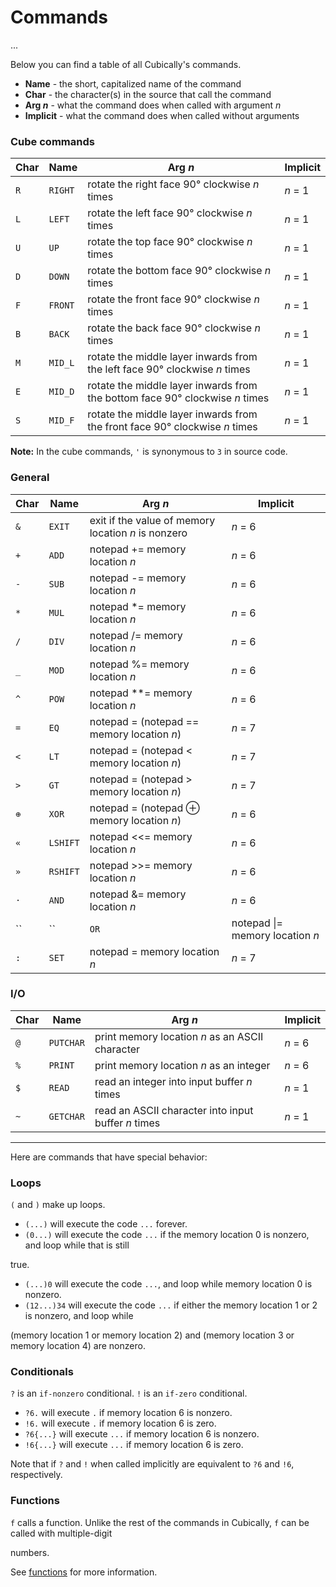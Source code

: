 # Commands

...

Below you can find a table of all Cubically's commands.

 - **Name** - the short, capitalized name of the command
 - **Char** - the character(s) in the source that call the command
 - **Arg *n*** - what the command does when called with argument *n*
 - **Implicit** - what the command does when called without arguments

### Cube commands

|Char|Name|Arg *n*|Implicit|
|-|-|-|-|
|`R`|`RIGHT`|rotate the right face 90&deg; clockwise *n* times|*n* = 1|
|`L`|`LEFT`|rotate the left face 90&deg; clockwise *n* times|*n* = 1|
|`U`|`UP`|rotate the top face 90&deg; clockwise *n* times|*n* = 1|
|`D`|`DOWN`|rotate the bottom face 90&deg; clockwise *n* times|*n* = 1|
|`F`|`FRONT`|rotate the front face 90&deg; clockwise *n* times|*n* = 1|
|`B`|`BACK`|rotate the back face 90&deg; clockwise *n* times|*n* = 1|
|`M`|`MID_L`|rotate the middle layer inwards from the left face 90&deg; clockwise *n* times|*n* = 1|
|`E`|`MID_D`|rotate the middle layer inwards from the bottom face 90&deg; clockwise *n* times|*n* = 1|
|`S`|`MID_F`|rotate the middle layer inwards from the front face 90&deg; clockwise *n* times|*n* = 1|

**Note:** In the cube commands, `'` is synonymous to `3` in source code.

### General

|Char|Name|Arg *n*|Implicit|
|-|-|-|-|
|`&`|`EXIT`|exit if the value of memory location *n* is nonzero|*n* = 6|
|`+`|`ADD`|notepad += memory location *n*|*n* = 6|
|`-`|`SUB`|notepad -= memory location *n*|*n* = 6|USELESS IMPLICITLY|
|`*`|`MUL`|notepad *= memory location *n*|*n* = 6|
|`/`|`DIV`|notepad /= memory location *n*|*n* = 6|USELESS IMPLICITLY|
|`_`|`MOD`|notepad %= memory location *n*|*n* = 6|USELESS IMPLICITLY|
|`^`|`POW`|notepad **= memory location *n*|*n* = 6|
|`=`|`EQ`|notepad = (notepad == memory location *n*)|*n* = 7|
|`<`|`LT`|notepad = (notepad < memory location *n*)|*n* = 7|PROBABLY|
|`>`|`GT`|notepad = (notepad > memory location *n*)|*n* = 7|PROBABLY
|`⊕`|`XOR`|notepad = (notepad ⊕ memory location *n*)|*n* = 6|USELESS IMPLICITLY|
|`«`|`LSHIFT`|notepad <<= memory location *n*|*n* = 6|USELESS IMPLICITLY|
|`»`|`RSHIFT`|notepad >>= memory location *n*|*n* = 6|USELESS IMPLICITLY|
|`·`|`AND`|notepad &= memory location *n*|*n* = 6|USELESS IMPLICITLY|
|`` | ``|`OR`|notepad \|= memory location *n*|*n* = 6|USELESS IMPLICITLY|
|`:`|`SET`|notepad = memory location *n*|*n* = 7|

### I/O

|Char|Name|Arg *n*|Implicit|
|-|-|-|-|
|`@`|`PUTCHAR`|print memory location *n* as an ASCII character|*n* = 6|
|`%`|`PRINT`|print memory location *n* as an integer|*n* = 6|
|`$`|`READ`|read an integer into input buffer *n* times|*n* = 1|
|`~`|`GETCHAR`|read an ASCII character into input buffer *n* times|*n* = 1|

---

Here are commands that have special behavior:

### Loops

`(` and `)` make up loops.

 - `(...)` will execute the code `...` forever.
 - `(0...)` will execute the code `...` if the memory location 0 is nonzero, and loop while that is still 

true.
 - `(...)0` will execute the code `...`, and loop while memory location 0 is nonzero.
 - `(12...)34` will execute the code `...` if either the memory location 1 or 2 is nonzero, and loop while 

(memory location 1 or memory location 2) and (memory location 3 or memory location 4) are nonzero.

### Conditionals

`?` is an `if-nonzero` conditional. `!` is an `if-zero` conditional.

 - `?6.` will execute `.` if memory location 6 is nonzero.
 - `!6.` will execute `.` if memory location 6 is zero.
 - `?6{...}` will execute `...` if memory location 6 is nonzero.
 - `!6{...}` will execute `...` if memory location 6 is zero.

Note that if `?` and `!` when called implicitly are equivalent to `?6` and `!6`, respectively.

### Functions

`f` calls a function. Unlike the rest of the commands in Cubically, `f` can be called with multiple-digit 

numbers.

See [functions](functions.html) for more information.
